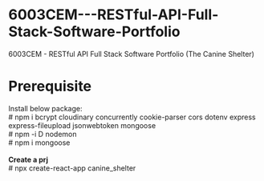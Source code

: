 # 6003CEM---RESTful-API-Full-Stack-Software-Portfolio
6003CEM - RESTful API Full Stack Software Portfolio (The Canine Shelter)

 <h1>Prerequisite</h1>
 Install below package:<br/>
 # npm i bcrypt cloudinary concurrently cookie-parser cors dotenv express express-fileupload jsonwebtoken mongoose<br/>
 # npm -i D nodemon<br/>
 # npm i mongoose<br/>
 <br/>
 <B>Create a prj</B><br/>
 # npx create-react-app canine_shelter
